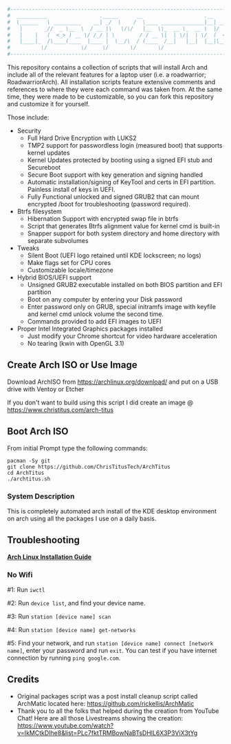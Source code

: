 ``` bash
#----------------------------------------------------------------------------------
#  __________                 ._____      __                    .__              
#  \______   \ _________    __| _/  \    /  \____ ______________|__| ___________ 
#   |       _//  _ \__  \  / __ |\   \/\/   |__  \\_  __ \_  __ \  |/  _ \_  __ \
#   |    |   (  <_> ) __ \/ /_/ | \        / / __ \|  | \/|  | \/  (  <_> )  | \/
#   |____|_  /\____(____  |____ |  \__/\  / (____  /__|   |__|  |__|\____/|__|   
#          \/           \/     \/       \/       \/                              
#----------------------------------------------------------------------------------
```

This repository contains a collection of scripts that will install Arch and include
all of the relevant features for a laptop user (i.e. a roadwarrior; RoadwarriorArch).
All installation scripts feature extensive comments and references to where they
were each command was taken from.
At the same time, they were made to be customizable, so you can fork this repository
and customize it for yourself.

Those include:
  - Security
    - Full Hard Drive Encryption with LUKS2
    - TMP2 support for passwordless login (measured boot) that supports kernel updates
    - Kernel Updates protected by booting using a signed EFI stub and Secureboot
    - Secure Boot support with key generation and signing handled
    - Automatic installation/signing of KeyTool and certs in EFI partition.
      Painless install of keys in UEFI.
    - Fully Functional unlocked and signed GRUB2 that can mount encrypted /boot
      for troubleshooting (password required).
  - Btrfs filesystem
    - Hibernation Support with encrypted swap file in btrfs
    - Script that generates Btrfs alignment value for kernel cmd is built-in
    - Snapper support for both system directory and home directory with separate subvolumes
  - Tweaks
    - Silent Boot (UEFI logo retained until KDE lockscreen; no logs)
    - Make flags set for CPU cores
    - Customizable locale/timezone
  - Hybrid BIOS/UEFI support
    - Unsigned GRUB2 executable installed on both BIOS partition and EFI partition
    - Boot on any computer by entering your Disk password
    - Enter password only on GRUB, special initramfs image with keyfile and
      kernel cmd unlock volume the second time.
    - Commands provided to add EFI images to UEFI 
  - Proper Intel Integrated Graphics packages installed
    - Just modify your Chrome shortcut for video hardware acceleration
    - No tearing (kwin with OpenGL 3.1)

## Create Arch ISO or Use Image

Download ArchISO from <https://archlinux.org/download/> and put on a USB drive with Ventoy or Etcher

If you don't want to build using this script I did create an image @ <https://www.christitus.com/arch-titus>

## Boot Arch ISO

From initial Prompt type the following commands:

```
pacman -Sy git
git clone https://github.com/ChrisTitusTech/ArchTitus
cd ArchTitus
./archtitus.sh
```

### System Description
This is completely automated arch install of the KDE desktop environment on arch using all the packages I use on a daily basis. 

## Troubleshooting

__[Arch Linux Installation Guide](https://github.com/rickellis/Arch-Linux-Install-Guide)__

### No Wifi

#1: Run `iwctl`

#2: Run `device list`, and find your device name.

#3: Run `station [device name] scan`

#4: Run `station [device name] get-networks`

#5: Find your network, and run `station [device name] connect [network name]`, enter your password and run `exit`. You can test if you have internet connection by running `ping google.com`. 

## Credits

- Original packages script was a post install cleanup script called ArchMatic located here: https://github.com/rickellis/ArchMatic
- Thank you to all the folks that helped during the creation from YouTube Chat! Here are all those Livestreams showing the creation: <https://www.youtube.com/watch?v=IkMCtkDIhe8&list=PLc7fktTRMBowNaBTsDHlL6X3P3ViX3tYg>
